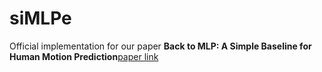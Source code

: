 # siMLPe
Official implementation for our paper **Back to MLP: A Simple Baseline for Human Motion Prediction**[paper link](https://arxiv.org/abs/2002.12730)
